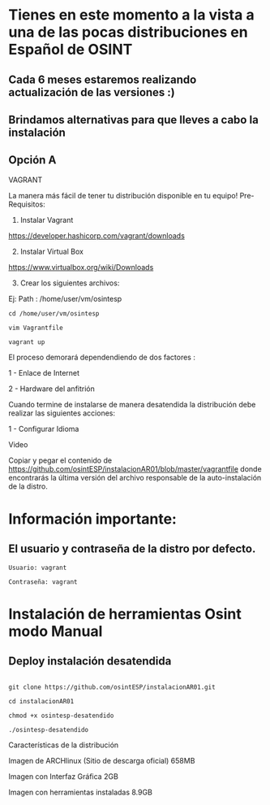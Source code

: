 # Tienes en este momento a la vista a una de las pocas distribuciones en Español de OSINT 
## Cada 6 meses estaremos realizando actualización de las versiones :)

## Brindamos alternativas para que lleves a cabo la instalación

## Opción A 

VAGRANT

La manera más fácil de tener tu distribución disponible en tu equipo!
Pre-Requisitos:

1) Instalar Vagrant

https://developer.hashicorp.com/vagrant/downloads

2) Instalar Virtual Box 

https://www.virtualbox.org/wiki/Downloads

3) Crear los siguientes archivos:

Ej: Path : /home/user/vm/osintesp

```
cd /home/user/vm/osintesp
```
```
vim Vagrantfile
```
```
vagrant up
```
El proceso demorará dependendiendo de dos factores :

1 - Enlace de Internet

2 - Hardware del anfitrión

Cuando termine de instalarse de manera desatendida la distribución debe realizar las siguientes acciones:

1 - Configurar Idioma


Video


Copiar y pegar el contenido de https://github.com/osintESP/instalacionAR01/blob/master/vagrantfile donde encontrarás la última versión del archivo responsable de la auto-instalación de la distro.


# Información importante: 
## El usuario y contraseña de la distro por defecto.

```
Usuario: vagrant
```
```
Contraseña: vagrant
```



# Instalación de herramientas Osint modo Manual

## Deploy instalación desatendida

``` cd Descargas 
```
```
git clone https://github.com/osintESP/instalacionAR01.git
```
```
cd instalacionAR01
```
```
chmod +x osintesp-desatendido
```
```
./osintesp-desatendido
```

Características de la distribución

Imagen de ARCHlinux (Sitio de descarga oficial)
658MB

Imagen con Interfaz Gráfica
2GB

Imagen con herramientas instaladas
8.9GB
